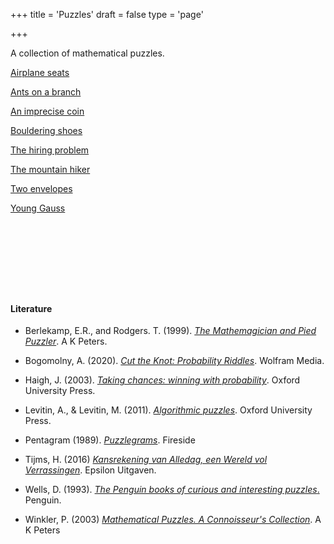 +++
title = 'Puzzles'
draft = false
type = 'page'

+++

A collection of mathematical puzzles. 



[Airplane seats](/puzzles/airplane_seats/)

[Ants on a branch](/puzzles/ants_on_branch/)

[An imprecise coin](/puzzles/imprecise_coin/)

[Bouldering shoes](/puzzles/bouldering_shoes/)

[The hiring  problem](/puzzles/hiring_problem/)

[The mountain hiker](/puzzles/mountain_hiker/)

[Two envelopes](/puzzles/two_envelopes/)

[Young Gauss](/puzzles/gauss/)

$~$

$~$

$~$

$~$

#### Literature



- Berlekamp, E.R., and Rodgers. T. (1999). [*The Mathemagician and Pied Puzzler*](https://www.goodreads.com/book/show/241475.The_Mathemagician_and_Pied_Puzzler). A K Peters.

- Bogomolny, A. (2020). [*Cut the Knot: Probability Riddles*](https://www.cut-the-knot.org/). Wolfram Media.

- Haigh, J. (2003). [*Taking chances: winning with probability*](https://www.goodreads.com/book/show/1814074.Taking_Chances). Oxford University Press.

- Levitin, A., & Levitin, M. (2011). [*Algorithmic puzzles*](https://www.goodreads.com/book/show/10640251-algorithmic-puzzles). Oxford University Press.

- Pentagram (1989). [*Puzzlegrams*](https://www.goodreads.com/book/show/2636932-puzzlegrams). Fireside 

- Tijms, H. (2016) [*Kansrekening van Alledag, een Wereld vol Verrassingen*](https://www.epsilon-uitgaven.nl/wetenschappelijke-reeks/kansrekening-van-alledag-een-wereld-vol-verrassingen/11004). Epsilon Uitgaven.

- Wells, D. (1993). [*The Penguin books of curious and interesting puzzles*.](https://www.goodreads.com/book/show/329441.The_Penguin_Book_of_Curious_and_Interesting_Puzzles) Penguin.

- Winkler, P. (2003) [*Mathematical Puzzles. A Connoisseur's Collection*](https://www.goodreads.com/book/show/668035.Mathematical_Puzzles). A K Peters



